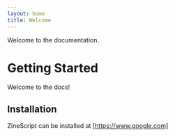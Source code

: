 ```yaml
---
layout: home
title: Welcome
---
```

Welcome to the documentation.

# Getting Started

Welcome to the docs!

## Installation

ZineScript can be installed at [https://www.google.com]